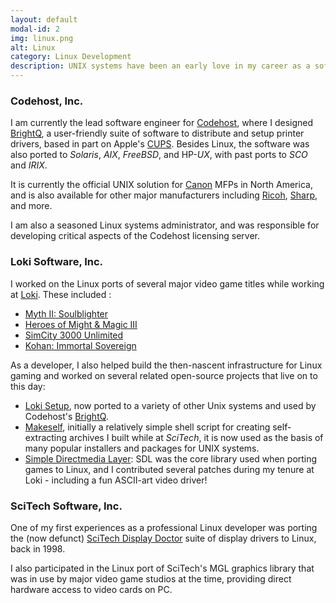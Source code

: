 ```yaml
---
layout: default
modal-id: 2
img: linux.png
alt: Linux
category: Linux Development
description: UNIX systems have been an early love in my career as a software developer.<br/>As an early adopter of Linux, all the way to the foundation of modern systems from Apple and Google, UNIX technologies are an important part of my daily work.
---
```

### Codehost, Inc.

I am currently the lead software engineer for [Codehost](https://www.codehost.com/), where I designed [BrightQ](https://www.codehost.com/brightq/), a user-friendly suite of software to distribute and setup printer drivers, based in part on Apple's [CUPS](http://www.cups.org/). Besides Linux, the software was also ported to *Solaris*, *AIX*, *FreeBSD*, and HP-*UX*, with past ports to *SCO* and *IRIX*.

It is currently the official UNIX solution for [Canon](https://www.codehost.com/canon/) MFPs in North America, and is also available for other major manufacturers including [Ricoh](http://ricoh.codehost.com), [Sharp](http://sharp.codehost.com/), and more.

I am also a seasoned Linux systems administrator, and was responsible for developing critical aspects of the Codehost licensing server.

### Loki Software, Inc.

I worked on the Linux ports of several major video game titles while working at [Loki](http://www.lokigames.com/). These included :

* [Myth II: Soulblighter](http://www.lokigames.com/products/myth2/)
* [Heroes of Might & Magic III](http://www.lokigames.com/products/heroes3/)
* [SimCity 3000 Unlimited](http://www.lokigames.com/products/sc3k/)
* [Kohan: Immortal Sovereign](http://www.lokigames.com/products/kohan/)

As a developer, I also helped build the then-nascent infrastructure for Linux gaming and worked on several related open-source projects that live on to this day:

* [Loki Setup](http://github.com/megastep/loki_setup), now ported to a variety of other Unix systems and used by Codehost's [BrightQ](http://www.brightq.com/).
* [Makeself](http://makeself.io), initially a relatively simple shell script for creating self-extracting archives I built while at *SciTech*, it is now used as the basis of many popular installers and packages for UNIX systems.
* [Simple Directmedia Layer](http://libsdl.org/): SDL was the core library used when porting games to Linux, and I contributed several patches during my tenure at Loki - including a fun ASCII-art video driver!

### SciTech Software, Inc.

One of my first experiences as a professional Linux developer was porting the (now defunct) [SciTech Display Doctor](http://en.wikipedia.org/wiki/UniVBE) suite of display drivers to Linux, back in 1998. 

I also participated in the Linux port of SciTech's MGL graphics library that was in use by major video game studios at the time, providing direct hardware access to video cards on PC.

